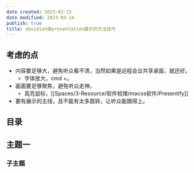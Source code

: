 ```yaml
---
date created: 2023-02-15
date modified: 2023-03-14
publish: true
title: obsidian做presentation展示的方法技巧
---
```

## 考虑的点

- 内容要足够大，避免听众看不清，当然如果是远程会议共享桌面，就还好。
	- 字体放大，cmd +。
- 画面要足够聚焦，避免听众走神。
	- 高亮鼠标，[[Spaces/3-Resource/软件梳理/macos软件/Presentify]]
- 要有展示的主线，且不能有太多跳转，让听众能跟得上。

## 目录

## 主题一

### 子主题